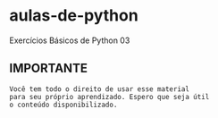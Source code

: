 # aulas-de-python
 Exercícios Básicos de Python 03

 ## IMPORTANTE ##
    Você tem todo o direito de usar esse material 
    para seu próprio aprendizado. Espero que seja útil 
    o conteúdo disponibilizado. 

